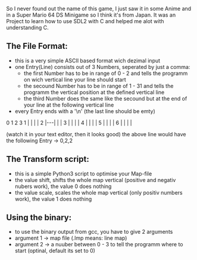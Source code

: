 So I never found out the name of this game, I just saw it in some Anime and in a Super Mario 64 DS Minigame so I think it's from Japan. It was an Project to learn how to use SDL2 with C and helped me alot with understanding C.

The File Format:
----------------
  - this is a very simple ASCII based format wich dezimal input
  - one Entry(Line) consists out of 3 Numbers, seperated by just a comma:
      - the first Number has to be in range of 0 - 2 and tells the programm on wich vertical line your line should start
      - the secound Number has to be in range of 1 - 31 and tells the programm the vertical position at the defined vertical line
      - the third Number does the same like the secound but at the end of your line at the following vertical line
  - every Entry ends with a '\n' (the last line should be emty)

   0   1   2   3
1  |   |   |   |
2  |---|   |   |
3  |   |   |   |
4  |   |   |   |
5  |   |   |   |
6  |   |   |   |

(watch it in your text editor, then it looks good)
the above line would have the following Entry
  -> 0,2,2

The Transform script:
---------------------
  - this is a simple Python3 script to optimise your Map-file
  - the value shift, shifts the whole map vertical (positive and negativ nubers work), the value 0 does nothing
  - the value scale, scales the whole map vertical (only positiv numbers work), the value 1 does nothing

Using the binary:
-----------------
  - to use the binary output from gcc, you have to give 2 arguments
  - argument 1 -> map file (.lmp means: line map)
  - argument 2 -> a nuuber between 0 - 3 to tell the programm where to start (optinal, default its set to 0)
